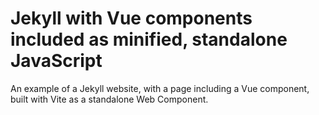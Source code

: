 # Jekyll with Vue components included as minified, standalone JavaScript

An example of a Jekyll website, with a page including a Vue component, built with Vite as a standalone Web Component.
